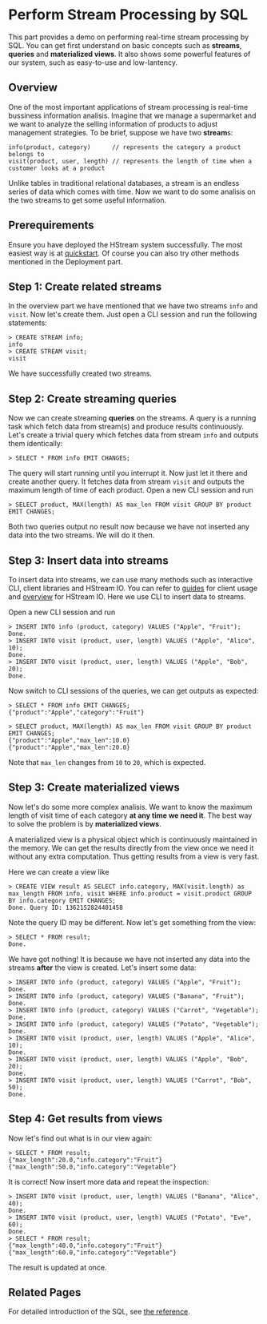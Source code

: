 Perform Stream Processing by SQL
===================================

This part provides a demo on performing real-time stream processing by SQL. You can get first understand on basic concepts such as **streams**, **queries** and **materialized views**. It also shows some powerful features of our system, such as easy-to-use and low-lantency.

## Overview

One of the most important applications of stream processing is real-time bussiness information analisis. Imagine that we manage a supermarket and we want to analyze the selling information of products to adjust management strategies. To be brief, suppose we have two **stream**s:

```
info(product, category)      // represents the category a product belongs to
visit(product, user, length) // represents the length of time when a customer looks at a product
```

Unlike tables in traditional relational databases, a stream is an endless series of data which comes with time. Now we want to do some analisis on the two streams to get some useful information.

## Prerequirements

Ensure you have deployed the HStream system successfully. The most easiest way is at [quickstart](../start/quickstart-with-docker.md). Of course you can also try other methods mentioned in the Deployment part.

## Step 1: Create related streams

In the overview part we have mentioned that we have two streams `info` and `visit`. Now let's create them. Just open a CLI session and run the following statements:

```
> CREATE STREAM info;
info
> CREATE STREAM visit;
visit
```

We have successfully created two streams.

## Step 2: Create streaming queries

Now we can create streaming **queries** on the streams. A query is a running task which fetch data from stream(s) and produce results continuously. Let's create a trivial query which fetches data from stream `info` and outputs them identically:

```
> SELECT * FROM info EMIT CHANGES;
```

The query will start running until you interrupt it. Now just let it there and create another query. It fetches data from stream `visit` and outputs the maximum length of time of each product. Open a new CLI session and run

```
> SELECT product, MAX(length) AS max_len FROM visit GROUP BY product EMIT CHANGES;
```

Both two queries output no result now because we have not inserted any data into the two streams. We will do it then.

## Step 3: Insert data into streams

To insert data into streams, we can use many methods such as interactive CLI, client libraries and HStream IO. You can refer to [guides](../write.md) for client usage and [overview](../io/overview.md) for HStream IO. Here we use CLI to insert data to streams.

Open a new CLI session and run

```
> INSERT INTO info (product, category) VALUES ("Apple", "Fruit");
Done.
> INSERT INTO visit (product, user, length) VALUES ("Apple", "Alice", 10);
Done.
> INSERT INTO visit (product, user, length) VALUES ("Apple", "Bob", 20);
Done.
```

Now switch to CLI sessions of the queries, we can get outputs as expected:

```
> SELECT * FROM info EMIT CHANGES;
{"product":"Apple","category":"Fruit"}
```

```
> SELECT product, MAX(length) AS max_len FROM visit GROUP BY product EMIT CHANGES;
{"product":"Apple","max_len":10.0}
{"product":"Apple","max_len":20.0}
```

Note that `max_len` changes from `10` to `20`, which is expected.

## Step 3: Create materialized views

Now let's do some more complex analisis. We want to know the maximum length of visit time of each category **at any time we need it**. The best way to solve the problem is by **materialized views**.

A materialized view is a physical object which is continuously maintained in the memory. We can get the results directly from the view once we need it without any extra computation. Thus getting results from a view is very fast.

Here we can create a view like

```
> CREATE VIEW result AS SELECT info.category, MAX(visit.length) as max_length FROM info, visit WHERE info.product = visit.product GROUP BY info.category EMIT CHANGES;
Done. Query ID: 1362152824401458
```

Note the query ID may be different. Now let's get something from the view:

```
> SELECT * FROM result;
Done.
```

We have got nothing! It is because we have not inserted any data into the streams **after** the view is created. Let's insert some data:

```
> INSERT INTO info (product, category) VALUES ("Apple", "Fruit");
Done.
> INSERT INTO info (product, category) VALUES ("Banana", "Fruit");
Done.
> INSERT INTO info (product, category) VALUES ("Carrot", "Vegetable");
Done.
> INSERT INTO info (product, category) VALUES ("Potato", "Vegetable");
Done.
> INSERT INTO visit (product, user, length) VALUES ("Apple", "Alice", 10);
Done.
> INSERT INTO visit (product, user, length) VALUES ("Apple", "Bob", 20);
Done.
> INSERT INTO visit (product, user, length) VALUES ("Carrot", "Bob", 50);
Done.
```

## Step 4: Get results from views

Now let's find out what is in our view again:

```
> SELECT * FROM result;
{"max_length":20.0,"info.category":"Fruit"}
{"max_length":50.0,"info.category":"Vegetable"}
```

It is correct! Now insert more data and repeat the inspection:

```
> INSERT INTO visit (product, user, length) VALUES ("Banana", "Alice", 40);
Done.
> INSERT INTO visit (product, user, length) VALUES ("Potato", "Eve", 60);
Done.
> SELECT * FROM result;
{"max_length":40.0,"info.category":"Fruit"}
{"max_length":60.0,"info.category":"Vegetable"}
```

The result is updated at once.

## Related Pages

For detailed introduction of the SQL, see [the reference](../reference/sql/sql-overview.md).
